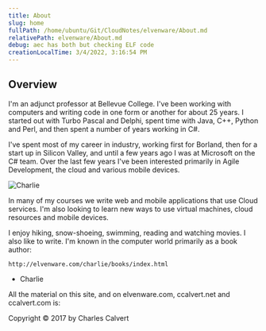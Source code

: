 ```yaml
---
title: About
slug: home
fullPath: /home/ubuntu/Git/CloudNotes/elvenware/About.md
relativePath: elvenware/About.md
debug: aec has both but checking ELF code
creationLocalTime: 3/4/2022, 3:16:54 PM
---
```


<!-- toc -->
<!-- tocstop -->
## Overview

I'm an adjunct professor at Bellevue College. I've been working with computers and writing code in one form or another for about 25 years. I started out with Turbo Pascal and Delphi, spent time with Java, C++, Python and Perl, and then spent a number of years working in C#.

I've spent most of my career in industry, working first for Borland, then for a start up in Silicon Valley, and until a few years ago I was at Microsoft on the C# team. Over the last few years I've been interested primarily in Agile Development, the cloud and various mobile devices.

![Charlie](https://s3.amazonaws.com/bucket01.elvenware.com/images/Charlie05.png)

In many of my courses we write web and mobile applications that use Cloud services. I'm also looking to learn new ways to use virtual machines, cloud resources and mobile devices.

I enjoy hiking, snow-shoeing, swimming, reading and watching movies. I also like to write. I'm known in the computer world primarily as a book author:

    http://elvenware.com/charlie/books/index.html

- Charlie

All the material on this site, and on elvenware.com, ccalvert.net and ccalvert.com is:

Copyright &copy; 2017 by Charles Calvert
